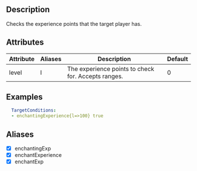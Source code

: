 ## Description
Checks the experience points that the target player has.


## Attributes
| Attribute | Aliases   | Description                                                          | Default |
|-----------|-----------|----------------------------------------------------------------------|---------|
| level     | l         | The experience points to check for. Accepts ranges.                  | 0       |


## Examples
```yaml
  TargetConditions:
  - enchantingExperience{l=>100} true
```

## Aliases
- [x] enchantingExp
- [x] enchantExperience
- [x] enchantExp